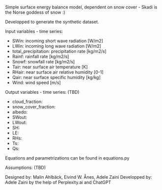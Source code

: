 Simple surface energy balance model, dependent on snow cover - Skadi is the Norse goddess of snow :)

Developped to generate the synthetic dataset.

Input variables - time series:

- SWin: incoming short wave radiation [W/m2]
- LWin: incoming long wave radiation [W/m2]
- total_precipitation: precipitation rate [kg/m2/s]
- Rainf: rainfall rate [kg/m2/s]
- Snowf: snowfall rate [kg/m2/s]
- Tair: near surface air temperature [K]
- RHair: near surface air relative humidity [0-1]
- Qair: near surface specific humidity [kg/kg]
- Wind: wind speed [m/s]

Output variables - time series: (TBD)

- cloud_fraction:
- snow_cover_fraction:
- albedo:
- SWout:
- LWout:
- SH:
- LE:
- RHs:
- Ts:
- Qs:

Equations and parametrizations can be found in equations.py

Assumptions: (TBD)

Designed by: Malin Ahlbäck, Eivind W. Ånes, Adele Zaini
Developped by: Adele Zaini by the help of Perplexity.ai and ChatGPT
